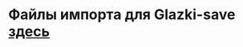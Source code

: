 # Файлы импорта для Glazki-save [здесь](https://github.com/Julia-Zhirnova/Demoekzamen/tree/main/2%20задание%20Глазки-Save/Сессия%201)
